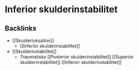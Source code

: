 # Inferior skulderinstabilitet
## Backlinks
* [[Skulderluksation]]
	* [[Inferior skulderinstabilitet]]
* [[Skulderinstabilitet]]
	* *Traumatiske*
[[Posterior skulderinstabilitet]]
[[Superior skulderinstabilitet]]
[[Inferior skulderinstabilitet]]

<!-- #anki/tag/med/Orto #anki/deck/Medicine #anki/tag/med/GP -->

<!-- {BearID:479C92B5-3E47-461F-B7C8-8476E4ADABBF-19264-000024053A3921A9} -->
